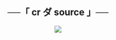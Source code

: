 <h2 align="center">
    ──「 cr ダ source 」──
</h2>

<p align="center">
  <img src="https://telegra.ph/file/e7bb54b34faadd2c9b199.jpg">
</p>

